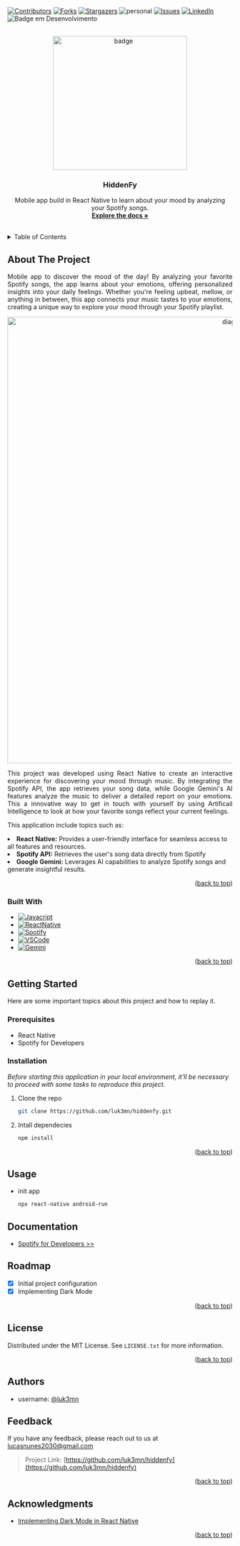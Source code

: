 [![Contributors][contributors-shield]][contributors-url]
[![Forks][forks-shield]][forks-url]
[![Stargazers][stars-shield]][stars-url]
![personal][personal-shield]
[![Issues][issues-shield]][issues-url]
[![LinkedIn][linkedin-shield]][linkedin-url]
![Badge em Desenvolvimento](https://img.shields.io/static/v1?label=STATUS&message=Finished&color=GREEN&style=for-the-badge)

<!-- ![image](soft%20(1).png) -->



<!-- PROJECT LOGO -->
<br />
<div align="center">
    <img width="300" src="assets/" alt="badge"/>
    <h3 align="center">HiddenFy</h3>

  <p align="center">
    Mobile app build in React Native to learn about your mood by analyzing your Spotify songs.
    <br />
    <a href="https://github.com/luk3mn/hiddenfy/README.md"><strong>Explore the docs »</strong></a>
    <br />
    <br />
  </p>
</div>



<!-- TABLE OF CONTENTS -->
<details>
  <summary>Table of Contents</summary>
  <ol>
    <li>
      <a href="#about-the-project">About The Project</a>
      <ul>
        <li><a href="#built-with">Built With</a></li>
      </ul>
    </li>
    <li>
      <a href="#getting-started">Getting Started</a>
      <ul>
        <li><a href="#prerequisites">Prerequisites</a></li>
        <li><a href="#installation">Installation</a></li>
      </ul>
    </li>
    <li><a href="#usage">Usage</a></li>
    <li><a href="#documentation">Documentation</a></li>
    <li><a href="#roadmap">Roadmap</a></li>
    <li><a href="#license">License</a></li>
    <li><a href="#authors">Authors</a></li>
    <li><a href="#feedback">Feedback</a></li>
    <li><a href="#acknowledgments">Acknowledgments</a></li>
  </ol>
</details>



<!-- ABOUT THE PROJECT -->
## About The Project
<!-- IMAGE (OPCIONAL) -->

<p align="justify">
Mobile app to discover the mood of the day! By analyzing your favorite Spotify songs, the app learns about your emotions, offering personalized insights into your daily feelings. Whether you're feeling upbeat, mellow, or anything in between, this app connects your music tastes to your emotions, creating a unique way to explore your mood through your Spotify playlist.
</p> 

<div align="center">
    <img width=1000 src="assets/diagram.png" alt="diagram"/>
</div>

<p align="justify">
This project was developed using React Native to create an interactive experience for discovering your mood through music. By integrating the Spotify API, the app retrieves your song data, while Google Gemini's AI features analyze the music to deliver a detailed report on your emotions. This a innovative way to get in touch with yourself by using Artificail Intelligence to look at how your favorite songs reflect your current feelings. 
</p>

<p align="justify">
This application include topics such as:
</p>

<li><b>React Native:</b> Provides a user-friendly interface for seamless access to all features and resources.</li>  
<li><b>Spotify API:</b> Retrieves the user's song data directly from Spotify</li>  
<li><b>Google Gemini:</b> Leverages AI capabilities to analyze Spotify songs and generate insightful results.</li>  


<p align="right">(<a href="#hiddenfy">back to top</a>)</p>

### Built With

* [![Javacript][Javacript]][Javacript-url]
* [![ReactNative][ReactNative]][ReactNative-url]
* [![Spotify][Spotify]][Spotify-url]
* [![VSCode][VSCode]][VSCode-url]
* [![Gemini][Gemini]][Gemini-url]

<p align="right">(<a href="#hiddenfy">back to top</a>)</p>



<!-- GETTING STARTED -->
## Getting Started

Here are some important topics about this project and how to replay it.

### Prerequisites

* React Native
* Spotify for Developers

### Installation

_Before starting this application in your local environment, it'll be necessary to proceed with some tasks to reproduce this project._

1. Clone the repo
   ```sh
   git clone https://github.com/luk3mn/hiddenfy.git
   ```
2. Intall dependecies 
   ```sh
   npm install
   ```

<p align="right">(<a href="#hiddenfy">back to top</a>)</p>



<!-- USAGE EXAMPLES -->
## Usage

- init app
   ```sh
   npx react-native android-run
   ```
<!-- Documentation -->
## Documentation
- [Spotify for Developers >> ](https://developer.spotify.com/)


<!-- ROADMAP -->
## Roadmap
- [x] Initial project configuration
- [x] Implementing Dark Mode

<p align="right">(<a href="#hiddenfy">back to top</a>)</p>



<!-- LICENSE -->
## License

Distributed under the MIT License. See `LICENSE.txt` for more information.

<p align="right">(<a href="#hiddenfy">back to top</a>)</p>



## Authors

- username: [@luk3mn](https://www.github.com/luk3mn)

## Feedback

If you have any feedback, please reach out to us at lucasnunes2030@gmail.com

> Project Link: [https://github.com/luk3mn/hiddenfy](https://github.com/luk3mn/hiddenfy)

<p align="right">(<a href="#hiddenfy">back to top</a>)</p>


<!-- ACKNOWLEDGMENTS -->
## Acknowledgments

* [Implementing Dark Mode in React Native](https://kodaschool.com/blog/implementing-dark-mode-in-react-native)

<p align="right">(<a href="#hiddenfy">back to top</a>)</p>



<!-- MARKDOWN LINKS & IMAGES -->
<!-- https://www.markdownguide.org/basic-syntax/#reference-style-links -->
[contributors-shield]: https://img.shields.io/github/contributors/luk3mn/hiddenfy.svg?style=for-the-badge
[contributors-url]: https://github.com/luk3mn/hiddenfy/graphs/contributors
[issues-shield]: https://img.shields.io/github/issues/luk3mn/hiddenfy.svg?style=for-the-badge
[issues-url]: https://github.com/luk3mn/hiddenfy/issues
[forks-shield]: https://img.shields.io/github/forks/luk3mn/hiddenfy.svg?style=for-the-badge
[forks-url]: https://github.com/luk3mn/hiddenfy/network/members
[stars-shield]: https://img.shields.io/github/stars/luk3mn/hiddenfy.svg?style=for-the-badge
[stars-url]: https://github.com/luk3mn/hiddenfy/stargazers
[license-shield]: https://img.shields.io/github/license/othneildrew/Best-README-Template.svg?style=for-the-badge
[license-url]: https://github.com/luk3mn/hiddenfy/blob/master/LICENSE
[linkedin-shield]: https://img.shields.io/badge/-LinkedIn-black.svg?style=for-the-badge&logo=linkedin&colorB=555
[linkedin-url]: https://www.linkedin.com/in/lucasmaues/
[personal-shield]: https://img.shields.io/static/v1?label=Oracle_one&message=Alura&color=2e3643&style=for-the-badge&colorB=555

<!-- Stack Shields -->
[Javacript]: https://img.shields.io/badge/JavaScript-323330?style=for-the-badge&logo=javascript&logoColor=F7DF1E
[Javacript-url]: https://www.Javacript.com/en/
[ReactNative]: https://img.shields.io/badge/React_Native-20232A?style=for-the-badge&logo=react&logoColor=61DAFB
[ReactNative-url]: https://reactnative.dev/docs/getting-started
[Spotify]: https://img.shields.io/badge/Spotify-1ED760?&style=for-the-badge&logo=spotify&logoColor=white
[Spotify-url]: https://developer.spotify.com/
[VSCode]: https://img.shields.io/badge/Visual_Studio_Code-0078D4?style=for-the-badge&logo=visual%20studio%20code&logoColor=white
[VSCode-url]: https://code.visualstudio.com/docs
[Gemini]: https://img.shields.io/badge/Google_Gemini-4285F4?style=for-the-badge&logo=google-cloud&logoColor=white
[Gemini-url]: https://ai.google.dev/gemini-api/docs